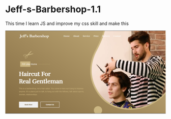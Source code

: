 # Jeff-s-Barbershop-1.1

This time I learn JS and improve my css skill and make this

![](img/thumbnail.png "This is Jeff's Barbershop 1.1")
